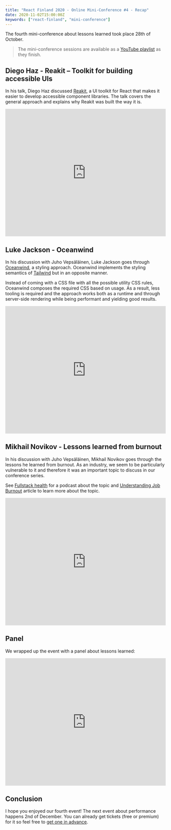 ```yaml
---
title: "React Finland 2020 - Online Mini-Conference #4 - Recap"
date: 2020-11-02T15:00:00Z
keywords: ["react-finland", "mini-conference"]
---
```


The fourth mini-conference about lessons learned took place 28th of October.

> The mini-conference sessions are available as a [YouTube playlist](https://www.youtube.com/playlist?list=PL-a9lBflNu2oC5Rit5oW9hFVdGJrzEW6Q) as they finish.

## Diego Haz - Reakit – Toolkit for building accessible UIs

In his talk, Diego Haz discussed [Reakit](https://reakit.io/), a UI toolkit for React that makes it easier to develop accessible component libraries. The talk covers the general approach and explains why Reakit was built the way it is.

<iframe width="100%" height="400" src="https://www.youtube.com/embed/_kyv3tnQKfg" frameborder="0" allow="accelerometer; autoplay; encrypted-media; gyroscope; picture-in-picture" allowfullscreen></iframe>

## Luke Jackson - Oceanwind

In his discussion with Juho Vepsäläinen, Luke Jackson goes through [Oceanwind](https://www.npmjs.com/package/oceanwind), a styling approach. Oceanwind implements the styling semantics of [Tailwind](https://tailwindcss.com/) but in an opposite manner.

Instead of coming with a CSS file with all the possible utility CSS rules, Oceanwind composes the required CSS based on usage. As a result, less tooling is required and the approach works both as a runtime and through server-side rendering while being performant and yielding good results.

<iframe width="100%" height="400" src="https://www.youtube.com/embed/ASah_WvBZyw" frameborder="0" allow="accelerometer; autoplay; encrypted-media; gyroscope; picture-in-picture" allowfullscreen></iframe>

## Mikhail Novikov - Lessons learned from burnout

In his discussion with Juho Vepsäläinen, Mikhail Novikov goes through the lessons he learned from burnout. As an industry, we seem to be particularly vulnerable to it and therefore it was an important topic to discuss in our conference series.

See [Fullstack health](https://fullstack.health/) for a podcast about the topic and [Understanding Job Burnout](https://itrevolution.com/understanding-job-burnout-christina-maslach/) article to learn more about the topic.

<iframe width="100%" height="400" src="https://www.youtube.com/embed/kS0k8ul4Kc8" frameborder="0" allow="accelerometer; autoplay; encrypted-media; gyroscope; picture-in-picture" allowfullscreen></iframe>

## Panel

We wrapped up the event with a panel about lessons learned:

<iframe width="100%" height="400" src="https://www.youtube.com/embed/qRKidT4MYp4" frameborder="0" allow="accelerometer; autoplay; encrypted-media; gyroscope; picture-in-picture" allowfullscreen></iframe>

## Conclusion

I hope you enjoyed our fourth event! The next event about performance happens 2nd of December. You can already get tickets (free or premium) for it so feel free to [get one in advance](https://fienta.com/react-finland-2020?e8677b7f3a2f2d38052763b8d1cd9117).
